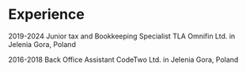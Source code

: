 <!DOCTYPE html>
<html>
<body>

<h1>Experience</h1>
<p>2019-2024 Junior tax and Bookkeeping Specialist
TLA Omnifin Ltd. in Jelenia Gora, Poland</p>
<p>2016-2018 Back Office Assistant
CodeTwo Ltd. in Jelenia Gora, Poland</p>

</body>
</html>
